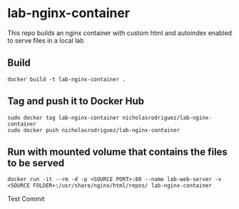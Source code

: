# lab-nginx-container
This repo builds an nginx container with custom html and autoindex enabled to serve files in a local lab

## Build
```
docker build -t lab-nginx-container .
```

## Tag and push it to Docker Hub
```
sudo docker tag lab-nginx-container nicholasrodriguez/lab-nginx-container
sudo docker push nicholasrodriguez/lab-nginx-container
```

## Run with mounted volume that contains the files to be served
```
docker run -it --rm -d -p <SOURCE PORT>:80 --name lab-web-server -v <SOURCE FOLDER>:/usr/share/nginx/html/repos/ lab-nginx-container
```
Test Commit
